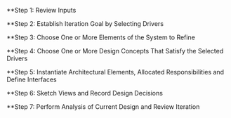 
**Step 1: Review Inputs

**Step 2: Establish Iteration Goal by Selecting Drivers

**Step 3: Choose One or More Elements of the System to Refine 

**Step 4: Choose One or More Design Concepts That Satisfy the Selected Drivers 

**Step 5: Instantiate Architectural Elements, Allocated Responsibilities and Define Interfaces

**Step 6: Sketch Views and Record Design Decisions

**Step 7: Perform Analysis of Current Design and Review Iteration

